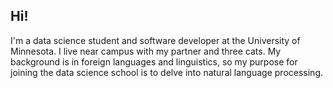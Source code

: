 ## Hi!

I'm a data science student and software developer at the University of Minnesota. I live near campus with my partner and three cats. My background is in foreign languages and linguistics, so my purpose for joining the data science school is to delve into natural language processing.